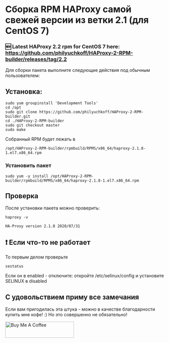 # Сборка RPM HAProxy самой свежей версии из ветки 2.1 (для CentOS 7)
### :new: Latest HAProxy 2.2 rpm for CentOS 7 here: https://github.com/philyuchkoff/HAProxy-2-RPM-builder/releases/tag/2.2

Для сборки пакета выполните следующие действия под обычным пользователем:

## Установка:

    sudo yum groupinstall 'Development Tools'
    cd /opt
    sudo git clone https://github.com/philyuchkoff/HAProxy-2-RPM-builder.git
    cd ./HAProxy-2-RPM-builder
    sudo git checkout master
    sudo make
    
Собранный RPM будет лежать в 

    /opt/HAProxy-2-RPM-builder/rpmbuild/RPMS/x86_64/haproxy-2.1.8-1.el7.x86_64.rpm

### Установить пакет

    sudo yum -y install /opt/HAProxy-2-RPM-builder/rpmbuild/RPMS/x86_64/haproxy-2.1.8-1.el7.x86_64.rpm
    
## Проверка

После установки пакета можно проверить:

    haproxy -v

    HA-Proxy version 2.1.8 2020/07/31
    
## :exclamation: Если что-то не работает
То первым делом проверьте

    sestatus
    
Если он в enabled - отключите: откройте /etc/selinux/config и установите SELINUX в disabled

    

## С удовольствием приму все замечания

Если вам пригодилась эта штука - можно в качестве благодарности купить мне кофе! :) Но это совершенно не обязательно!

<a href="https://www.buymeacoffee.com/philyuchkoff" target="_blank"><img src="http://public.jc21.com/github/by-me-a-coffee.png" alt="Buy Me A Coffee" style="height: 51px !important;width: 217px !important;" ></a>

